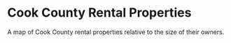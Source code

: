 # Cook County Rental Properties
A map of Cook County rental properties relative to the size of their owners.
